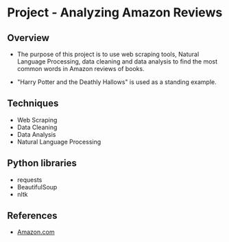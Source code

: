 # Project - Analyzing Amazon Reviews

## Overview
* The purpose of this project is to use web scraping tools, Natural Language Processing, data cleaning and data analysis to find the most common words in Amazon reviews of books. 

* "Harry Potter and the Deathly Hallows" is used as a standing example.

## Techniques
* Web Scraping
* Data Cleaning
* Data Analysis
* Natural Language Processing

## Python libraries
* requests
* BeautifulSoup
* nltk

## References
* <a href = "http://www.amazon.com"> Amazon.com </a>
